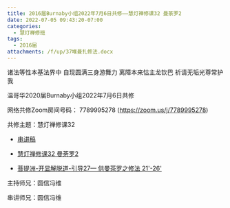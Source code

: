 ```yaml
---
title: 2016届Burnaby小组2022年7月6日共修——慧灯禅修课32 曼荼罗2
date: 2022-07-05 09:43:20-07:00
categories:
  - 慧灯禅修班
tags:
  - 2016届
attachments: /f/up/37堆曼扎修法.docx
---
```

诸法等性本基法界中 自现圆满三身游舞力 离障本来怙主龙钦巴 祈请无垢光尊常护我

温哥华2020届Burnaby小组2022年7月6日共修

网络共修Zoom房间号码： 7789995278 (<https://zoom.us/j/7789995278>)

共修主题：慧灯禅修课32

* [串讲稿](http://huidengchanxiu.net/hdv/f/up/37堆曼扎修法.docx)

* [慧灯禅修课32 曼荼罗2
](https://www.youtube.com/watch?v=XdCdMJ3cdGE&ab_channel=%E6%85%A7%E7%81%AF%E4%B9%8B%E5%85%89%E7%BD%91%E7%AB%99) 

* [菩提洲-开显解脱道-引导27— 供曼茶罗之修法 21'-26'](https://www.youtube.com/watch?v=q4P13UYmFJ8&t=1321s&ab_channel=TashiTriling%E6%89%8E%E8%A5%BF%E6%8C%81%E6%9E%97) 


主持师兄：圆信冯维

串讲师兄：圆信冯维